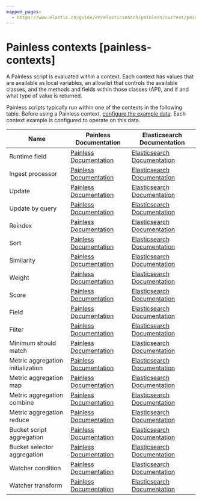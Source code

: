 ```yaml
---
mapped_pages:
  - https://www.elastic.co/guide/en/elasticsearch/painless/current/painless-contexts.html
---
```


# Painless contexts [painless-contexts]

A Painless script is evaluated within a context. Each context has values that are available as local variables, an allowlist that controls the available classes, and the methods and fields within those classes (API), and if and what type of value is returned.

Painless scripts typically run within one of the contexts in the following table. Before using a Painless context, [configure the example data](/reference/scripting-languages/painless/painless-context-examples.md). Each context example is configured to operate on this data.

| Name | Painless Documentation | Elasticsearch Documentation |
| --- | --- | --- |
| Runtime field | [Painless Documentation](/reference/scripting-languages/painless/painless-runtime-fields-context.md) | [Elasticsearch Documentation](docs-content://manage-data/data-store/mapping/runtime-fields.md) |
| Ingest processor | [Painless Documentation](/reference/scripting-languages/painless/painless-ingest-processor-context.md) | [Elasticsearch Documentation](/reference/enrich-processor/script-processor.md) |
| Update | [Painless Documentation](/reference/scripting-languages/painless/painless-update-context.md) | [Elasticsearch Documentation](https://www.elastic.co/docs/api/doc/elasticsearch/operation/operation-update) |
| Update by query | [Painless Documentation](/reference/scripting-languages/painless/painless-update-by-query-context.md) | [Elasticsearch Documentation](https://www.elastic.co/docs/api/doc/elasticsearch/operation/operation-update-by-query) |
| Reindex | [Painless Documentation](/reference/scripting-languages/painless/painless-reindex-context.md) | [Elasticsearch Documentation](https://www.elastic.co/docs/api/doc/elasticsearch/operation/operation-reindex) |
| Sort | [Painless Documentation](/reference/scripting-languages/painless/painless-sort-context.md) | [Elasticsearch Documentation](/reference/elasticsearch/rest-apis/sort-search-results.md) |
| Similarity | [Painless Documentation](/reference/scripting-languages/painless/painless-similarity-context.md) | [Elasticsearch Documentation](/reference/elasticsearch/index-settings/similarity.md) |
| Weight | [Painless Documentation](/reference/scripting-languages/painless/painless-weight-context.md) | [Elasticsearch Documentation](/reference/elasticsearch/index-settings/similarity.md) |
| Score | [Painless Documentation](/reference/scripting-languages/painless/painless-score-context.md) | [Elasticsearch Documentation](/reference/query-languages/query-dsl/query-dsl-function-score-query.md) |
| Field | [Painless Documentation](/reference/scripting-languages/painless/painless-field-context.md) | [Elasticsearch Documentation](/reference/elasticsearch/rest-apis/retrieve-selected-fields.md#script-fields) |
| Filter | [Painless Documentation](/reference/scripting-languages/painless/painless-filter-context.md) | [Elasticsearch Documentation](/reference/query-languages/query-dsl/query-dsl-script-query.md) |
| Minimum should match | [Painless Documentation](/reference/scripting-languages/painless/painless-min-should-match-context.md) | [Elasticsearch Documentation](/reference/query-languages/query-dsl/query-dsl-terms-set-query.md) |
| Metric aggregation initialization | [Painless Documentation](/reference/scripting-languages/painless/painless-metric-agg-init-context.md) | [Elasticsearch Documentation](/reference/aggregations/search-aggregations-metrics-scripted-metric-aggregation.md) |
| Metric aggregation map | [Painless Documentation](/reference/scripting-languages/painless/painless-metric-agg-map-context.md) | [Elasticsearch Documentation](/reference/aggregations/search-aggregations-metrics-scripted-metric-aggregation.md) |
| Metric aggregation combine | [Painless Documentation](/reference/scripting-languages/painless/painless-metric-agg-combine-context.md) | [Elasticsearch Documentation](/reference/aggregations/search-aggregations-metrics-scripted-metric-aggregation.md) |
| Metric aggregation reduce | [Painless Documentation](/reference/scripting-languages/painless/painless-metric-agg-reduce-context.md) | [Elasticsearch Documentation](/reference/aggregations/search-aggregations-metrics-scripted-metric-aggregation.md) |
| Bucket script aggregation | [Painless Documentation](/reference/scripting-languages/painless/painless-bucket-script-agg-context.md) | [Elasticsearch Documentation](/reference/aggregations/search-aggregations-pipeline-bucket-script-aggregation.md) |
| Bucket selector aggregation | [Painless Documentation](/reference/scripting-languages/painless/painless-bucket-selector-agg-context.md) | [Elasticsearch Documentation](/reference/aggregations/search-aggregations-pipeline-bucket-selector-aggregation.md) |
| Watcher condition | [Painless Documentation](/reference/scripting-languages/painless/painless-watcher-condition-context.md) | [Elasticsearch Documentation](docs-content://explore-analyze/alerts-cases/watcher/condition-script.md) |
| Watcher transform | [Painless Documentation](/reference/scripting-languages/painless/painless-watcher-transform-context.md) | [Elasticsearch Documentation](docs-content://explore-analyze/alerts-cases/watcher/transform-script.md) |























